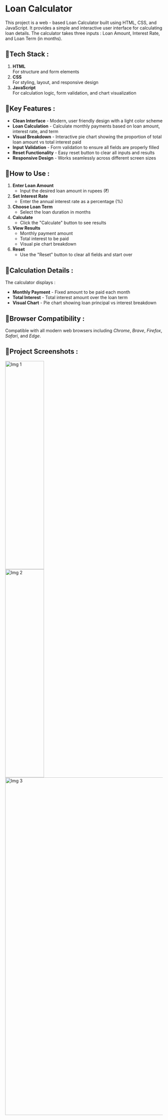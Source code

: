 # Loan Calculator
This project is a web - based Loan Calculator built using HTML, CSS, and JavaScript. It provides a simple and interactive user interface for calculating loan details. The calculator takes three inputs : Loan Amount, Interest Rate, and Loan Term (in months).

## 📍Tech Stack :
1) **HTML**
   <br>
   For structure and form elements
2) **CSS**
   <br>
   For styling, layout, and responsive design
3) **JavaScript**
   <br>
   For calculation logic, form validation, and chart visualization

## 📍Key Features :
- **Clean Interface** - Modern, user friendly design with a light color scheme
- **Loan Calculation** - Calculate monthly payments based on loan amount, interest rate, and term
- **Visual Breakdown** - Interactive pie chart showing the proportion of total loan amount vs total interest paid
- **Input Validation** - Form validation to ensure all fields are properly filled
- **Reset Functionality** - Easy reset button to clear all inputs and results
- **Responsive Design** - Works seamlessly across different screen sizes

## 📍How to Use :
1) **Enter Loan Amount**
   - Input the desired loan amount in rupees (₹)
2) **Set Interest Rate**
   - Enter the annual interest rate as a percentage (%)
3) **Choose Loan Term**
   - Select the loan duration in months
4) **Calculate**
   - Click the "Calculate" button to see results
5) **View Results**
   - Monthly payment amount
   - Total interest to be paid
   - Visual pie chart breakdown
6) **Reset**
   - Use the "Reset" button to clear all fields and start over

## 📍Calculation Details :
The calculator displays :
- **Monthly Payment** - Fixed amount to be paid each month
- **Total Interest** - Total interest amount over the loan term
- **Visual Chart** - Pie chart showing loan principal vs interest breakdown

## 📍Browser Compatibility :
Compatible with all modern web browsers including *Chrome*, *Brave*, *Firefox*, *Safari*, and *Edge*.

## 📍Project Screenshots :
<img width="49.7%" height="666" alt="Img 1" src="https://github.com/user-attachments/assets/438f4f8d-1b8b-4ce5-bc07-6f04194081f3" />
<img width="49.7%" height="666" alt="Img 2" src="https://github.com/user-attachments/assets/213d90f9-5b98-428c-a312-899ea176173e" />
<img width="1920" height="1080" alt="Img 3" src="https://github.com/user-attachments/assets/3ec98fd3-aabe-4a23-9e38-f4a09256def5" />

